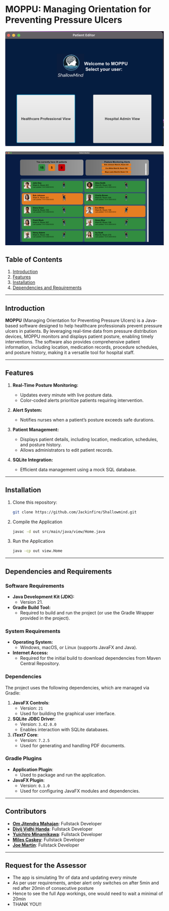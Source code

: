 # MOPPU: Managing Orientation for Preventing Pressure Ulcers

![App Screenshot](HomePage.png)


![Dashboard](Dashboard.png)


## Table of Contents
1. [Introduction](#introduction)
2. [Features](#features)
3. [Installation](#installation)
4. [Dependencies and Requirements](#dependencies-and-requirements)

---

## Introduction

**MOPPU** (Managing Orientation for Preventing Pressure Ulcers) is a Java-based software designed to help healthcare professionals prevent pressure ulcers in patients. By leveraging real-time data from pressure distribution devices, MOPPU monitors and displays patient posture, enabling timely interventions. The software also provides comprehensive patient information, including location, medication records, procedure schedules, and posture history, making it a versatile tool for hospital staff.

---

## Features

1. **Real-Time Posture Monitoring:**
   - Updates every minute with live posture data.
   - Color-coded alerts prioritize patients requiring intervention.

2. **Alert System:**
   - Notifies nurses when a patient’s posture exceeds safe durations.

3. **Patient Management:**
   - Displays patient details, including location, medication, schedules, and posture history.
   - Allows administrators to edit patient records.

4. **SQLite Integration:**
   - Efficient data management using a mock SQL database.

---

## Installation

1. Clone this repository:
   ```bash
   git clone https://github.com/Jackinfire/Shallowmind.git
   
2. Compile the Application

    ```bash
    javac -d out src/main/java/view/Home.java

 3. Run the Application

    ```bash
    java -cp out view.Home

---
    
## Dependencies and Requirements

### Software Requirements
- **Java Development Kit (JDK):**
   - Version 21. 
- **Gradle Build Tool:**
   - Required to build and run the project (or use the Gradle Wrapper provided in the project).


### System Requirements
- **Operating System:**
   - Windows, macOS, or Linux (supports JavaFX and Java).
- **Internet Access:**
   - Required for the initial build to download dependencies from Maven Central Repository.

### Dependencies
The project uses the following dependencies, which are managed via Gradle:

1. **JavaFX Controls**:
   - Version: `21`
   - Used for building the graphical user interface.
2. **SQLite JDBC Driver**:
   - Version: `3.42.0.0`
   - Enables interaction with SQLite databases.
3. **iText7 Core**:
   - Version: `7.2.5`
   - Used for generating and handling PDF documents.

### Gradle Plugins
- **Application Plugin**:
   - Used to package and run the application.
- **JavaFX Plugin**:
   - Version: `0.1.0`
   - Used for configuring JavaFX modules and dependencies.

---

## Contributors

- **[Om Jitendra Mahajan](https://github.com/Jackinfire)**: Fullstack Developer
- **[Divij Vidhi Handa](https://github.com/divijvhanda)**: Fullstack Developer
- **[Yuichiro Minamikawa](https://github.com/yucheerio)**: Fullstack Developer
- **[Miles Caskey](https://github.com/micaskey)**: Fullstack Developer
- **[Joe Martin](https://github.com/joemavs)**: Fullstack Developer

---

## Request for the Assessor

- The app is simulating 1hr of data and updating every minute
- As per user requirements, amber alert only switches on after 5min and red after 20min of consecutive posture
- Hence to see the full App workings, one would need to wait a minimal of 20min
- THANK YOU!!



